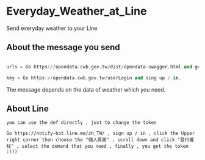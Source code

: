 # Everyday_Weather_at_Line
 
 Send everyday weather to your Line
 
## About the message you send

 ```python
 
 urls = Go https://opendata.cwb.gov.tw/dist/opendata-swagger.html and get the url that have the information you want to get.
 
 key = Go https://opendata.cwb.gov.tw/userLogin and sing up / in.
 
 ```
 
 The message depends on the data of weather which you need.

## About Line

 `you can use the def directly , just to change the token`
 
 `Go https://notify-bot.line.me/zh_TW/ , sign up / in , click the Upper right corner then choose the "個人頁面" , scroll down and click "發行權杖" , select the demand that you need , finally , you get the token :))) `
